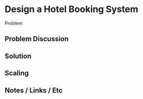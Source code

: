 # Design a Hotel Booking System

Problem: 

## Problem Discussion

## Solution

## Scaling

## Notes / Links / Etc
